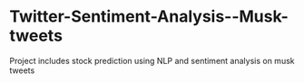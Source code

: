 # Twitter-Sentiment-Analysis--Musk-tweets
Project includes stock prediction using NLP and sentiment analysis on musk tweets
